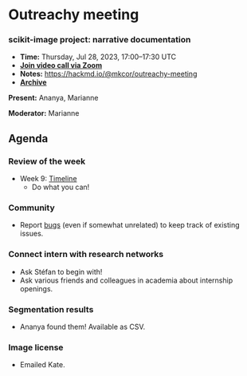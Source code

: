 # Outreachy meeting

### scikit-image project: narrative documentation

- **Time:** Thursday, Jul 28, 2023, 17:00–17:30 UTC
- **[Join video call via Zoom](https://us06web.zoom.us/j/88060567580?pwd=THRpaWFnSFNwK0Fycy9FVk5RYnV5UT09)**
- **Notes:** https://hackmd.io/@mkcor/outreachy-meeting
- **[Archive](https://github.com/scikit-image/skimage-archive/internships/Outreachy_2023-05/)**

**Present:** Ananya, Marianne

**Moderator:** Marianne

## Agenda

### Review of the week

- Week 9: [Timeline](https://hackmd.io/@mkcor/outreachy-roadmap)
    - Do what you can!

### Community

- Report [bugs](https://github.com/mkcor/draft-notebooks/pull/2#issuecomment-1653121507) (even if somewhat unrelated) to keep track of existing issues.

### Connect intern with research networks

- Ask Stéfan to begin with!
- Ask various friends and colleagues in academia about internship openings.

### Segmentation results

- Ananya found them! Available as CSV.

### Image license

- Emailed Kate.
